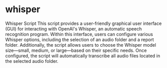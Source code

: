 # whisper
Whisper Script
This script provides a user-friendly graphical user interface (GUI) for interacting with OpenAI's Whisper, an automatic speech recognition program. Within this interface, users can configure various Whisper options, including the selection of an audio folder and a report folder. Additionally, the script allows users to choose the Whisper model size—small, medium, or large—based on their specific needs. Once configured, the script will automatically transcribe all audio files located in the selected audio folder.
